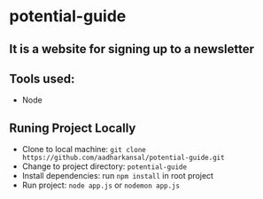 # potential-guide

## It is a website for signing up to a newsletter

## Tools used:
- Node

## Runing Project Locally
- Clone to local machine: `git clone https://github.com/aadharkansal/potential-guide.git`
- Change to project directory: `potential-guide`
- Install dependencies: run `npm install` in root project
- Run project: `node app.js` or `nodemon app.js`
